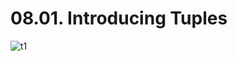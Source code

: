 # 08.01. Introducing Tuples

![t1](https://github.com/kiranbansode/learn-typescript/assets/50626798/c8dde605-b3d5-437a-b52d-fef6edd77219)
